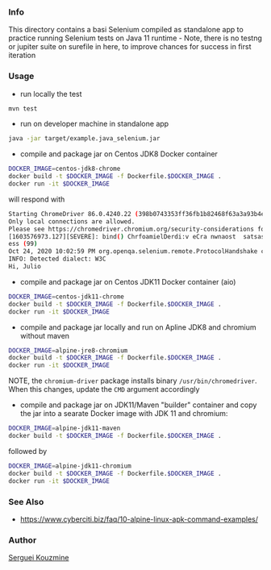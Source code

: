 ### Info

This directory contains a basi Selenium compiled as standalone app to practice running Selenium tests on Java 11 runtime -
Note, there is no testng  or jupiter suite on surefile in here, to improve chances for success in first iteration

### Usage
* run locally the test
```sh
mvn test
```
* run on developer machine in  standalone app
```sh
java -jar target/example.java_selenium.jar
```
* compile and package jar on Centos JDK8 Docker container
```sh
DOCKER_IMAGE=centos-jdk8-chrome
docker build -t $DOCKER_IMAGE -f Dockerfile.$DOCKER_IMAGE .
docker run -it $DOCKER_IMAGE
```
will respond with
```sh
Starting ChromeDriver 86.0.4240.22 (398b0743353ff36fb1b82468f63a3a93b4e2e89e-refs/branch-heads/4240@{#378}) on port 32480
Only local connections are allowed.
Please see https://chromedriver.chromium.org/security-considerations for suggestions on keeping ChromeDriver safe.
[1603576973.127][SEVERE]: bind() ChrfoamielDerdi:v eCra nwnaost  satsasritgend  rseuqcuceesstsefdu laldyd.r
ess (99)
Oct 24, 2020 10:02:59 PM org.openqa.selenium.remote.ProtocolHandshake createSession
INFO: Detected dialect: W3C
Hi, Julio
```
* compile and package jar on Centos JDK11 Docker container (aio)
```sh
DOCKER_IMAGE=centos-jdk11-chrome
docker build -t $DOCKER_IMAGE -f Dockerfile.$DOCKER_IMAGE .
docker run -it $DOCKER_IMAGE
```

* compile and package jar locally and run on Apline JDK8 and chromium without maven
```sh
DOCKER_IMAGE=alpine-jre8-chromium
docker build -t $DOCKER_IMAGE -f Dockerfile.$DOCKER_IMAGE .
docker run -it $DOCKER_IMAGE
```
NOTE, the `chromium-driver` package installs binary `/usr/bin/chromedriver`. When this changes, update the `CMD` argument accordingly

* compile and package jar on JDK11/Maven "builder" container and copy the jar into a searate Docker image with JDK 11 and chromium:
```sh
DOCKER_IMAGE=alpine-jdk11-maven
docker build -t $DOCKER_IMAGE -f Dockerfile.$DOCKER_IMAGE .
```
followed by
```sh
DOCKER_IMAGE=alpine-jdk11-chromium
docker build -t $DOCKER_IMAGE -f Dockerfile.$DOCKER_IMAGE .
docker run -it $DOCKER_IMAGE
```

### See Also

  * https://www.cyberciti.biz/faq/10-alpine-linux-apk-command-examples/

### Author
[Serguei Kouzmine](kouzmine_serguei@yahoo.com)
